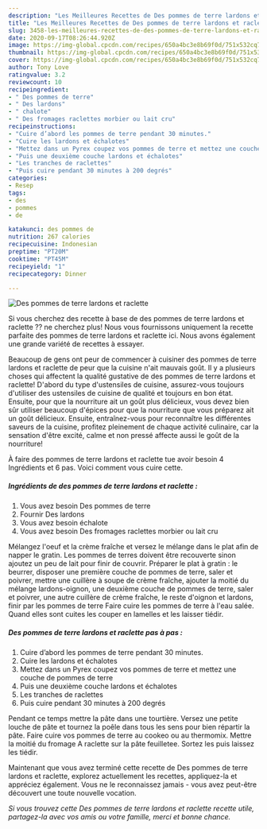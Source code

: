 ```yaml
---
description: "Les Meilleures Recettes de Des pommes de terre lardons et raclette"
title: "Les Meilleures Recettes de Des pommes de terre lardons et raclette"
slug: 3458-les-meilleures-recettes-de-des-pommes-de-terre-lardons-et-raclette
date: 2020-09-17T08:26:44.920Z
image: https://img-global.cpcdn.com/recipes/650a4bc3e8b69f0d/751x532cq70/des-pommes-de-terre-lardons-et-raclette-photo-principale-de-la-recette.jpg
thumbnail: https://img-global.cpcdn.com/recipes/650a4bc3e8b69f0d/751x532cq70/des-pommes-de-terre-lardons-et-raclette-photo-principale-de-la-recette.jpg
cover: https://img-global.cpcdn.com/recipes/650a4bc3e8b69f0d/751x532cq70/des-pommes-de-terre-lardons-et-raclette-photo-principale-de-la-recette.jpg
author: Tony Love
ratingvalue: 3.2
reviewcount: 10
recipeingredient:
- " Des pommes de terre"
- " Des lardons"
- " chalote"
- " Des fromages raclettes morbier ou lait cru"
recipeinstructions:
- "Cuire d’abord les pommes de terre pendant 30 minutes."
- "Cuire les lardons et échalotes"
- "Mettez dans un Pyrex coupez vos pommes de terre et mettez une couche de pommes de terre"
- "Puis une deuxième couche lardons et échalotes"
- "Les tranches de raclettes"
- "Puis cuire pendant 30 minutes à 200 degrés"
categories:
- Resep
tags:
- des
- pommes
- de

katakunci: des pommes de 
nutrition: 267 calories
recipecuisine: Indonesian
preptime: "PT20M"
cooktime: "PT45M"
recipeyield: "1"
recipecategory: Dinner

---
```



![Des pommes de terre lardons et raclette](https://img-global.cpcdn.com/recipes/650a4bc3e8b69f0d/751x532cq70/des-pommes-de-terre-lardons-et-raclette-photo-principale-de-la-recette.jpg)

Si vous cherchez des recette à base de des pommes de terre lardons et raclette ?? ne cherchez plus! Nous vous fournissons uniquement la recette parfaite des pommes de terre lardons et raclette ici. Nous avons également une grande variété de recettes à essayer.

Beaucoup de gens ont peur de commencer à cuisiner des pommes de terre lardons et raclette de peur que la cuisine n'ait mauvais goût. Il y a plusieurs choses qui affectent la qualité gustative de des pommes de terre lardons et raclette! D'abord du type d'ustensiles de cuisine, assurez-vous toujours d'utiliser des ustensiles de cuisine de qualité et toujours en bon état. Ensuite, pour que la nourriture ait un goût plus délicieux, vous devez bien sûr utiliser beaucoup d'épices pour que la nourriture que vous préparez ait un goût délicieux. Ensuite, entraînez-vous pour reconnaître les différentes saveurs de la cuisine, profitez pleinement de chaque activité culinaire, car la sensation d'être excité, calme et non pressé affecte aussi le goût de la nourriture!

<!--inarticleads1-->

À faire des pommes de terre lardons et raclette tue avoir besoin 4 Ingrédients et 6 pas. Voici comment vous cuire cette.

##### Ingrédients de des pommes de terre lardons et raclette :

1. Vous avez besoin  Des pommes de terre
1. Fournir  Des lardons
1. Vous avez besoin  échalote
1. Vous avez besoin  Des fromages raclettes morbier ou lait cru


Mélangez l&#39;oeuf et la crème fraîche et versez le mélange dans le plat afin de napper le gratin. Les pommes de terres doivent être recouverte sinon ajoutez un peu de lait pour finir de couvrir. Préparer le plat à gratin : le beurrer, disposer une première couche de pommes de terre, saler et poivrer, mettre une cuillère à soupe de crème fraîche, ajouter la moitié du mélange lardons-oignon, une deuxième couche de pommes de terre, saler et poivrer, une autre cuillère de crème fraîche, le reste d&#39;oignon et lardons, finir par les pommes de terre Faire cuire les pommes de terre à l&#39;eau salée. Quand elles sont cuites les couper en lamelles et les laisser tiédir. 

<!--inarticleads2-->

##### Des pommes de terre lardons et raclette pas à pas :

1. Cuire d’abord les pommes de terre pendant 30 minutes.
1. Cuire les lardons et échalotes
1. Mettez dans un Pyrex coupez vos pommes de terre et mettez une couche de pommes de terre
1. Puis une deuxième couche lardons et échalotes
1. Les tranches de raclettes
1. Puis cuire pendant 30 minutes à 200 degrés


Pendant ce temps mettre la pâte dans une tourtière. Versez une petite louche de pâte et tournez la poêle dans tous les sens pour bien répartir la pâte. Faire cuire vos pommes de terre au cookeo ou au thermomix. Mettre la moitié du fromage A raclette sur la pâte feuilletee. Sortez les puis laissez les tiédir. 

<!--inarticleads1-->

<p>
Maintenant que vous avez terminé cette recette de Des pommes de terre lardons et raclette, explorez actuellement les recettes, appliquez-la et appréciez également. Vous ne le reconnaissez jamais - vous avez peut-être découvert une toute nouvelle vocation.
</p>

<p>
<i>Si vous trouvez cette Des pommes de terre lardons et raclette recette utile, partagez-la avec vos amis ou votre famille, merci et bonne chance.</i>
</p>
